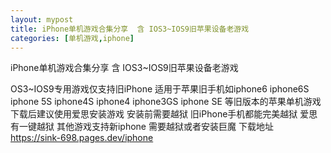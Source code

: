 ```yaml
---
layout: mypost
title: iPhone单机游戏合集分享  含 IOS3~IOS9旧苹果设备老游戏
categories: [单机游戏,iphone]
---
```


iPhone单机游戏合集分享  含 IOS3~IOS9旧苹果设备老游戏                                                 


OS3~IOS9专用游戏仅支持旧iPhone
适用于苹果旧手机如iphone6 iphone6S iphone 5S iphone4S iphone4 iphone3GS iphone SE 等旧版本的苹果单机游戏
下载后建议使用爱思安装游戏 安装前需要越狱 旧iPhone手机都能完美越狱  爱思有一键越狱
其他游戏支持新iphone 需要越狱或者安装巨魔
下载地址
https://sink-698.pages.dev/iphone
